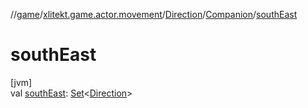//[game](../../../../index.md)/[xlitekt.game.actor.movement](../../index.md)/[Direction](../index.md)/[Companion](index.md)/[southEast](south-east.md)

# southEast

[jvm]\
val [southEast](south-east.md): [Set](https://kotlinlang.org/api/latest/jvm/stdlib/kotlin.collections/-set/index.html)&lt;[Direction](../index.md)&gt;
